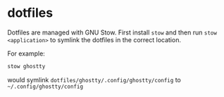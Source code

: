 # dotfiles

Dotfiles are managed with GNU Stow. First install `stow` and then run `stow <application>` to symlink the dotfiles in the correct location.

For example:

```bash
stow ghostty
```

would symlink `dotfiles/ghostty/.config/ghostty/config` to `~/.config/ghostty/config`

